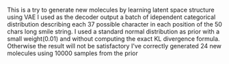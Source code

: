 This is a try to generate new molecules by learning latent space structure using VAE
I used as the decoder output a batch of idependent categorical distribution describing each 37 possible character in each position of the 50 chars long smile string.
I used a standard normal distribution as prior with a small weight(0.01) and without computing the exact KL divergence formula. Otherwise the result will not be satisfactory
I've correctly generated 24 new molecules using 10000 samples from the prior
